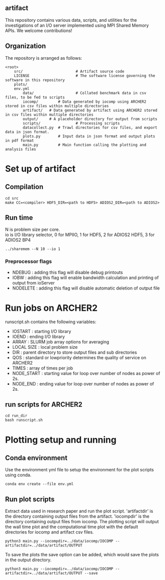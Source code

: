 artifact
---------

This repository contains various data, scripts, and utilities for the investigations of an I/O server implemented using MPI Shared Memory APIs. 
We welcome contributions!

## Organization ##
The repository is arranged as follows:

    <root>
        src/                     	# Artifact source code 
        LICENSE                  	# The software license governing the software in this repository
        plots/
		env.yml 	
        	data/                   # Collated benchmark data in csv files, to be fed to scripts
			iocomp/         # Data generated by iocomp using ARCHER2 stored in csv files within multiple directories 
			artifact/	# Data generated by artifact using ARCHER2 stored in csv files within multiple directories
			output/ 	# A placeholder directory for output from scripts
        	scripts/              	# Processing scripts
			datacollect.py	# Trawl directories for csv files, and export data in json format. 
			plots.py      	# Input data in json format and output plots in pdf format  
			main.py      	# Main function calling the plotting and analysis files  


# Set up of artifact
## Compilation 

	cd src 
	make CC=<compiler> HDF5_DIR=<path to HDF5> ADIOS2_DIR=<path to ADIOS2>

## Run time
N is problem size per core.   
io is I/O library selector, 0 for MPIIO, 1 for HDF5, 2 for ADIOS2 HDF5, 3 for ADIOS2 BP4

	../sharemem --N 10 --io 1 
### Preprocessor flags 
- NDEBUG : adding this flag will disable debug printouts 
- IOBW : adding this flag will enable bandwidth calculation and printing of
	output from ioServer 
- NODELETE : adding this flag will disable automatic deletion of output file 

# Run jobs on ARCHER2 
runscript.sh contains the following variables:
- IOSTART : starting I/O library
- IOEND : ending I/O library  
- ARRAY : SLURM job array options for averaging 
- LOCAL SIZE : local problem size 
- DIR : parent directory to store output files and sub directories
- QOS : standard or lowpriority determines the quality of service on ARCHER2
- TIMES : array of times per job 
- NODE_START : starting value for loop over number of nodes as power of 2s. 
- NODE_END : ending value for loop over number of nodes as power of 2s. 

## run scripts for ARCHER2 
	cd run_dir	
	bash runscript.sh 


# Plotting setup and running 
## Conda environment 
Use the environment yml file to setup the environment for the plot scripts using conda.

	conda env create --file env.yml 

## Run plot scripts 
Extract data used in research paper and run the plot script.
'artifactdir' is the directory containing output files from the artifact.
'iocompdir' is the directory containing output files from iocomp.
The plotting script will output the wall time plot and the computational time plot with the default directories for iocomp and artifact csv files. 

	python3 main.py --iocompdir=../data/iocomp/IOCOMP --artifactdir=../data/artifact/OUTPUT	

To save the plots the save option can be added, which would save the plots in the output directory.  

	python3 main.py --iocompdir=../data/iocomp/IOCOMP --artifactdir=../data/artifact/OUTPUT --save 	
